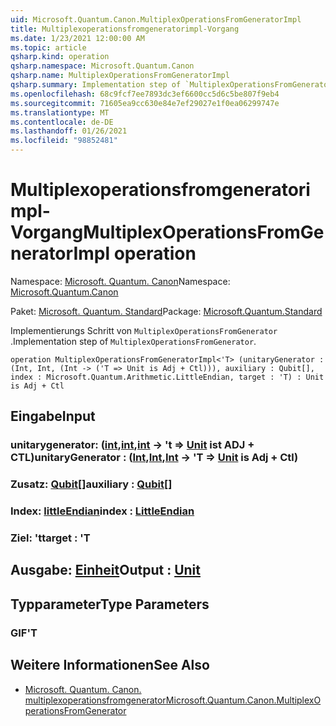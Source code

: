 ```yaml
---
uid: Microsoft.Quantum.Canon.MultiplexOperationsFromGeneratorImpl
title: Multiplexoperationsfromgeneratorimpl-Vorgang
ms.date: 1/23/2021 12:00:00 AM
ms.topic: article
qsharp.kind: operation
qsharp.namespace: Microsoft.Quantum.Canon
qsharp.name: MultiplexOperationsFromGeneratorImpl
qsharp.summary: Implementation step of `MultiplexOperationsFromGenerator`.
ms.openlocfilehash: 68c9fcf7ee7893dc3ef6600cc5d6c5be807f9eb4
ms.sourcegitcommit: 71605ea9cc630e84e7ef29027e1f0ea06299747e
ms.translationtype: MT
ms.contentlocale: de-DE
ms.lasthandoff: 01/26/2021
ms.locfileid: "98852481"
---
```

# <a name="multiplexoperationsfromgeneratorimpl-operation"></a><span data-ttu-id="9fe56-102">Multiplexoperationsfromgeneratorimpl-Vorgang</span><span class="sxs-lookup"><span data-stu-id="9fe56-102">MultiplexOperationsFromGeneratorImpl operation</span></span>

<span data-ttu-id="9fe56-103">Namespace: [Microsoft. Quantum. Canon](xref:Microsoft.Quantum.Canon)</span><span class="sxs-lookup"><span data-stu-id="9fe56-103">Namespace: [Microsoft.Quantum.Canon](xref:Microsoft.Quantum.Canon)</span></span>

<span data-ttu-id="9fe56-104">Paket: [Microsoft. Quantum. Standard](https://nuget.org/packages/Microsoft.Quantum.Standard)</span><span class="sxs-lookup"><span data-stu-id="9fe56-104">Package: [Microsoft.Quantum.Standard](https://nuget.org/packages/Microsoft.Quantum.Standard)</span></span>


<span data-ttu-id="9fe56-105">Implementierungs Schritt von `MultiplexOperationsFromGenerator` .</span><span class="sxs-lookup"><span data-stu-id="9fe56-105">Implementation step of `MultiplexOperationsFromGenerator`.</span></span>

```qsharp
operation MultiplexOperationsFromGeneratorImpl<'T> (unitaryGenerator : (Int, Int, (Int -> ('T => Unit is Adj + Ctl))), auxiliary : Qubit[], index : Microsoft.Quantum.Arithmetic.LittleEndian, target : 'T) : Unit is Adj + Ctl
```


## <a name="input"></a><span data-ttu-id="9fe56-106">Eingabe</span><span class="sxs-lookup"><span data-stu-id="9fe56-106">Input</span></span>

### <a name="unitarygenerator--intintint---t--unit--is-adj--ctl"></a><span data-ttu-id="9fe56-107">unitarygenerator: ([int](xref:microsoft.quantum.lang-ref.int),[int](xref:microsoft.quantum.lang-ref.int),[int](xref:microsoft.quantum.lang-ref.int) -> 't => [Unit](xref:microsoft.quantum.lang-ref.unit)  ist ADJ + CTL)</span><span class="sxs-lookup"><span data-stu-id="9fe56-107">unitaryGenerator : ([Int](xref:microsoft.quantum.lang-ref.int),[Int](xref:microsoft.quantum.lang-ref.int),[Int](xref:microsoft.quantum.lang-ref.int) -> 'T => [Unit](xref:microsoft.quantum.lang-ref.unit)  is Adj + Ctl)</span></span>




### <a name="auxiliary--qubit"></a><span data-ttu-id="9fe56-108">Zusatz: [Qubit](xref:microsoft.quantum.lang-ref.qubit)[]</span><span class="sxs-lookup"><span data-stu-id="9fe56-108">auxiliary : [Qubit](xref:microsoft.quantum.lang-ref.qubit)[]</span></span>




### <a name="index--littleendian"></a><span data-ttu-id="9fe56-109">Index: [littleEndian](xref:Microsoft.Quantum.Arithmetic.LittleEndian)</span><span class="sxs-lookup"><span data-stu-id="9fe56-109">index : [LittleEndian](xref:Microsoft.Quantum.Arithmetic.LittleEndian)</span></span>




### <a name="target--t"></a><span data-ttu-id="9fe56-110">Ziel: 't</span><span class="sxs-lookup"><span data-stu-id="9fe56-110">target : 'T</span></span>





## <a name="output--unit"></a><span data-ttu-id="9fe56-111">Ausgabe: [Einheit](xref:microsoft.quantum.lang-ref.unit)</span><span class="sxs-lookup"><span data-stu-id="9fe56-111">Output : [Unit](xref:microsoft.quantum.lang-ref.unit)</span></span>



## <a name="type-parameters"></a><span data-ttu-id="9fe56-112">Typparameter</span><span class="sxs-lookup"><span data-stu-id="9fe56-112">Type Parameters</span></span>

### <a name="t"></a><span data-ttu-id="9fe56-113">GIF</span><span class="sxs-lookup"><span data-stu-id="9fe56-113">'T</span></span>



## <a name="see-also"></a><span data-ttu-id="9fe56-114">Weitere Informationen</span><span class="sxs-lookup"><span data-stu-id="9fe56-114">See Also</span></span>

- [<span data-ttu-id="9fe56-115">Microsoft. Quantum. Canon. multiplexoperationsfromgenerator</span><span class="sxs-lookup"><span data-stu-id="9fe56-115">Microsoft.Quantum.Canon.MultiplexOperationsFromGenerator</span></span>](xref:Microsoft.Quantum.Canon.MultiplexOperationsFromGenerator)